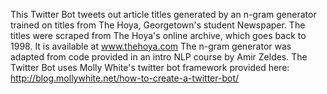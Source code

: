 This Twitter Bot tweets out article titles generated by an n-gram generator trained on titles from The Hoya, Georgetown's student Newspaper.
The titles were scraped from The Hoya's online archive, which goes back to 1998. It is available at www.thehoya.com
The n-gram generator was adapted from code provided in an intro NLP course by Amir Zeldes.
The Twitter Bot uses Molly White's twitter bot framework provided here: http://blog.mollywhite.net/how-to-create-a-twitter-bot/
